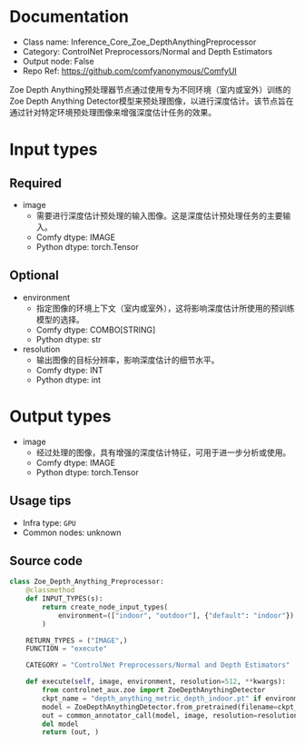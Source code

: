 
# Documentation
- Class name: Inference_Core_Zoe_DepthAnythingPreprocessor
- Category: ControlNet Preprocessors/Normal and Depth Estimators
- Output node: False
- Repo Ref: https://github.com/comfyanonymous/ComfyUI

Zoe Depth Anything预处理器节点通过使用专为不同环境（室内或室外）训练的Zoe Depth Anything Detector模型来预处理图像，以进行深度估计。该节点旨在通过针对特定环境预处理图像来增强深度估计任务的效果。

# Input types
## Required
- image
    - 需要进行深度估计预处理的输入图像。这是深度估计预处理任务的主要输入。
    - Comfy dtype: IMAGE
    - Python dtype: torch.Tensor
## Optional
- environment
    - 指定图像的环境上下文（室内或室外），这将影响深度估计所使用的预训练模型的选择。
    - Comfy dtype: COMBO[STRING]
    - Python dtype: str
- resolution
    - 输出图像的目标分辨率，影响深度估计的细节水平。
    - Comfy dtype: INT
    - Python dtype: int

# Output types
- image
    - 经过处理的图像，具有增强的深度估计特征，可用于进一步分析或使用。
    - Comfy dtype: IMAGE
    - Python dtype: torch.Tensor


## Usage tips
- Infra type: `GPU`
- Common nodes: unknown


## Source code
```python
class Zoe_Depth_Anything_Preprocessor:
    @classmethod
    def INPUT_TYPES(s):
        return create_node_input_types(
            environment=(["indoor", "outdoor"], {"default": "indoor"})
        )

    RETURN_TYPES = ("IMAGE",)
    FUNCTION = "execute"

    CATEGORY = "ControlNet Preprocessors/Normal and Depth Estimators"

    def execute(self, image, environment, resolution=512, **kwargs):
        from controlnet_aux.zoe import ZoeDepthAnythingDetector
        ckpt_name = "depth_anything_metric_depth_indoor.pt" if environment == "indoor" else "depth_anything_metric_depth_outdoor.pt"
        model = ZoeDepthAnythingDetector.from_pretrained(filename=ckpt_name).to(model_management.get_torch_device())
        out = common_annotator_call(model, image, resolution=resolution)
        del model
        return (out, )

```
